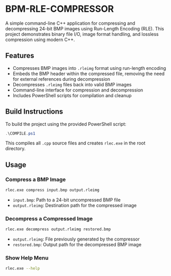 # BPM-RLE-COMPRESSOR

A simple command-line C++ application for compressing and decompressing 24-bit BMP images using Run-Length Encoding (RLE). This project demonstrates binary file I/O, image format handling, and lossless compression using modern C++.

## Features

- Compresses BMP images into `.rleimg` format using run-length encoding
- Embeds the BMP header within the compressed file, removing the need for external references during decompression
- Decompresses `.rleimg` files back into valid BMP images
- Command-line interface for compression and decompression
- Includes PowerShell scripts for compilation and cleanup

## Build Instructions

To build the project using the provided PowerShell script:

```powershell
.\COMPILE.ps1
```

This compiles all `.cpp` source files and creates `rlec.exe` in the root directory.

## Usage

### Compress a BMP Image

```bash
rlec.exe compress input.bmp output.rleimg
```

- `input.bmp`: Path to a 24-bit uncompressed BMP file
- `output.rleimg`: Destination path for the compressed image

### Decompress a Compressed Image

```bash
rlec.exe decompress output.rleimg restored.bmp
```

- `output.rleimg`: File previously generated by the compressor
- `restored.bmp`: Output path for the decompressed BMP image

### Show Help Menu

```bash
rlec.exe --help
```


